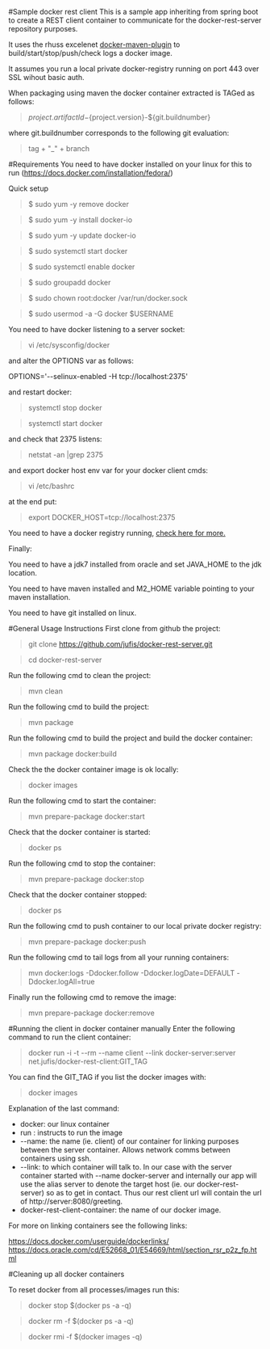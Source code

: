 #Sample docker rest client
This is a sample app inheriting from spring boot to create a REST client container to communicate for the docker-rest-server repository purposes.

It uses the rhuss excelenet [docker-maven-plugin](https://github.com/rhuss/docker-maven-plugin "rhuss docker-maven-plugin") to build/start/stop/push/check logs a docker image. 

It assumes you run a local private docker-registry running on port 443 over SSL wihout basic auth.

When packaging using maven the docker container extracted is TAGed as follows:

> ${project.artifactId}-${project.version}-${git.buildnumber}

where git.buildnumber corresponds to the following git evaluation:

> tag + "_" + branch

#Requirements
You need to have docker installed on your linux for this to run (https://docs.docker.com/installation/fedora/)

Quick setup

>$ sudo yum -y remove docker

>$ sudo yum -y install docker-io

>$ sudo yum -y update docker-io

>$ sudo systemctl start docker

>$ sudo systemctl enable docker

>$ sudo groupadd docker

>$ sudo chown root:docker /var/run/docker.sock

>$ sudo usermod -a -G docker $USERNAME

You need to have docker listening to a server socket:

>vi /etc/sysconfig/docker

and alter the OPTIONS var as follows:

OPTIONS='--selinux-enabled -H tcp://localhost:2375'

and restart docker:

>systemctl stop docker

>systemctl start docker

and check that 2375 listens:

>netstat -an |grep 2375

and export docker host env var for your docker client cmds:

>vi /etc/bashrc

at the end put:

>export DOCKER_HOST=tcp://localhost:2375 

You need to have a docker registry running, [check here for more.](REGISTRY.md)

Finally:

You need to have a jdk7 installed from oracle and set JAVA_HOME to the jdk location.

You need to have maven installed and M2_HOME variable pointing to your maven installation.

You need to have git installed on linux.

#General Usage Instructions
First clone from github the project:

>git clone https://github.com/jufis/docker-rest-server.git

>cd docker-rest-server

Run the following cmd to clean the project:

>mvn clean

Run the following cmd to build the project:

>mvn package

Run the following cmd to build the project and build the docker container:

>mvn package docker:build

Check the the docker container image is ok locally:

>docker images

Run the following cmd to start the container:

>mvn prepare-package docker:start

Check that the docker container is started:

>docker ps

Run the following cmd to stop the container:

>mvn prepare-package docker:stop

Check that the docker container stopped:

>docker ps

Run the following cmd to push container to our local private docker registry:

>mvn prepare-package docker:push

Run the following cmd to tail logs from all your running containers:

>mvn docker:logs -Ddocker.follow -Ddocker.logDate=DEFAULT -Ddocker.logAll=true

Finally run the following cmd to remove the image:

>mvn prepare-package docker:remove


#Running the client in docker container manually
Enter the following command to run the client container:

> docker run -i -t --rm --name client --link docker-server:server net.jufis/docker-rest-client:GIT_TAG

You can find the GIT_TAG if you list the docker images with:

> docker images

Explanation of the last command:

* docker: our linux container
* run   : instructs to run the image 
* --name: the name (ie. client) of our container for linking purposes between the server container. Allows network comms between containers using ssh.
* --link: to which container will talk to. In our case with the server container started with --name docker-server and internally our app will use the alias server to denote the target host (ie. our docker-rest-server) so as to get in contact. Thus our rest client url will contain the url of http://server:8080/greeting.
* docker-rest-client-container: the name of our docker image.

For more on linking containers see the following links:

<a href=https://docs.docker.com/userguide/dockerlinks/>https://docs.docker.com/userguide/dockerlinks/</a>
<br/>
<a href=https://docs.oracle.com/cd/E52668_01/E54669/html/section_rsr_p2z_fp.html>https://docs.oracle.com/cd/E52668_01/E54669/html/section_rsr_p2z_fp.html</a>

#Cleaning up all docker containers

To reset docker from all processes/images run this:

> docker stop $(docker ps -a -q)

>docker rm -f $(docker ps -a -q)

>docker rmi -f $(docker images -q)